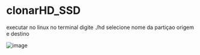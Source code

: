 # clonarHD_SSD

executar no linux no terminal digite ./hd
selecione nome da partiçao origem e destino

![image](https://user-images.githubusercontent.com/70297459/216779503-7cfc84cd-b5c3-4dfe-9fde-eafb022d2780.png)

